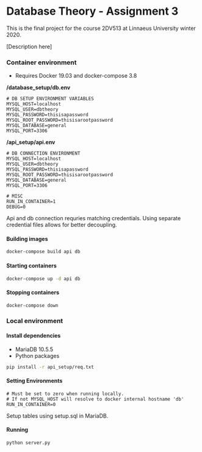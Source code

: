 # Database Theory - Assignment 3

This is the final project for the course 2DV513 at Linnaeus University winter 2020.

[Description here]



### Container environment

* Requires Docker 19.03 and docker-compose 3.8 

**/database_setup/db.env**
```dotenv
# DB SETUP ENVIRONMENT VARIABLES
MYSQL_HOST=localhost
MYSQL_USER=dbtheory
MYSQL_PASSWORD=thisisapassword
MYSQL_ROOT_PASSWORD=thisisarootpassword
MYSQL_DATABASE=general
MYSQL_PORT=3306
```

**/api_setup/api.env**
```dotenv
# DB CONNECTION ENVIRONMENT
MYSQL_HOST=localhost
MYSQL_USER=dbtheory
MYSQL_PASSWORD=thisisapassword
MYSQL_ROOT_PASSWORD=thisisarootpassword
MYSQL_DATABASE=general
MYSQL_PORT=3306

# MISC
RUN_IN_CONTAINER=1
DEBUG=0
```
Api and db connection requries matching credentials. Using separate credential files allows for better decoupling.

#### Building images
```bash
docker-compose build api db
```

#### Starting containers
```bash
docker-compose up -d api db
```

#### Stopping containers
```bash
docker-compose down
```

### Local environment

#### Install dependencies

* MariaDB 10.5.5
* Python packages

```bash
pip install -r api_setup/req.txt
```

#### Setting Environments

```dotenv
# Must be set to zero when running locally. 
# If not MYSQL_HOST will resolve to docker internal hostname 'db'
RUN_IN_CONTAINER=0
```

Setup tables using setup.sql in MariaDB.

#### Running

```bash
python server.py
``` 